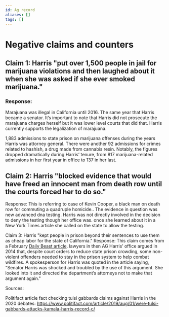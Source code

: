 ```yaml
---
id: Ag record
aliases: []
tags: []
---
```



# Negative claims and counters


## Claim 1: Harris "put over 1,500 people in jail for marijuana violations and then laughed about it when she was asked if she ever smoked marijuana."

### Response: 
Marajuana was illegal in California until 2016. The same year that Harris
became a senator. It’s important to note that Harris did not prosecute the marajuana
charges herself but it was lower level courts that did that. Harris currently
supports the legalization of marajuana.

 1,883 admissions to state prison on marijuana offenses during the years Harris was
 attorney general. There were another 92 admissions for crimes related to hashish, a
 drug made from cannabis resin. Notably, the figures dropped dramatically during
 Harris’ tenure, from 817 marijuana-related admissions in her first year in office to
 137 in her last.

## Claim 2: Harris "blocked evidence that would have freed an innocent man from death row until the courts forced her to do so."

Response: This is referring to case of Kevin Cooper, a black man on death row for
commuting a quadruple homicide.. The evidence in question was new advanced dna
testing. Harris was not directly involved in the decision to deny the testing though
her office was.  once she learned about it in a New York Times article she called on
the state to allow the testing. 

Claim 3: Harris "kept people in prison beyond their sentences to use them as cheap
labor for the state of California."
    Response:  This claim comes from a February [Daily Beast
    article](https://www.thedailybeast.com/kamala-harris-ag-office-tried-to-keep-inmates-locked-up-for-cheap-labor).
        lawyers in then AG Harris’ office argued in 2014 that, despite court orders to reduce
        state prison crowding, some non-violent offenders needed to stay in the prison system
        to help combat wildfires. A spokesperson for Harris was quoted in the article saying,
        "Senator Harris was shocked and troubled by the use of this argument. She looked into
        it and directed the department’s attorneys not to make that argument again."


Sources:

Politifact article fact checking tulsi gabbards claims against Harris in the 2020
debates:
https://www.politifact.com/article/2019/aug/01/were-tulsi-gabbards-attacks-kamala-harris-record-c/
